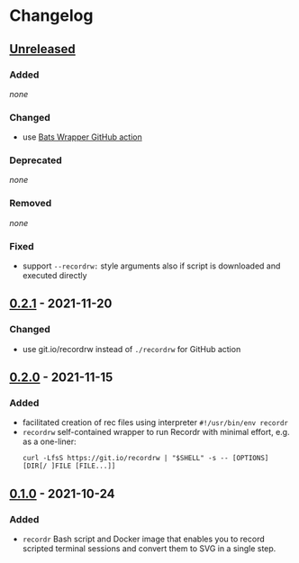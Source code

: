 # Changelog

## [Unreleased]

### Added

*none*

### Changed

- use [Bats Wrapper GitHub action](https://github.com/marketplace/actions/bats-wrapper)

### Deprecated

*none*

### Removed

*none*

### Fixed

- support `--recordrw:` style arguments also if script is downloaded and executed directly

## [0.2.1] - 2021-11-20

### Changed

- use git.io/recordrw instead of `./recordrw` for GitHub action

## [0.2.0] - 2021-11-15

### Added

- facilitated creation of rec files using interpreter `#!/usr/bin/env recordr`
- `recordrw` self-contained wrapper to run Recordr with minimal effort, e.g. as a one-liner:
  ```shell
  curl -LfsS https://git.io/recordrw | "$SHELL" -s -- [OPTIONS] [DIR[/ ]FILE [FILE...]]
  ```

## [0.1.0] - 2021-10-24

### Added

- `recordr` Bash script and Docker image that enables you to record scripted terminal sessions and convert them to SVG in a single step.

[unreleased]: https://github.com/bkahlert/recordr/compare/v0.2.0...HEAD

[0.2.1]: https://github.com/bkahlert/recordr/compare/v0.2.1...v0.2.0

[0.2.0]: https://github.com/bkahlert/recordr/compare/v0.2.0...v0.1.0

[0.1.0]: https://github.com/bkahlert/recordr/releases/tag/v0.1.0
